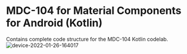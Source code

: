 # MDC-104 for Material Components for Android (Kotlin)

Contains complete code structure for the MDC-104 Kotlin codelab.
![device-2022-01-26-164017](https://user-images.githubusercontent.com/62395780/151184057-3d3f70e8-982c-4295-b963-239b55d80830.png)
